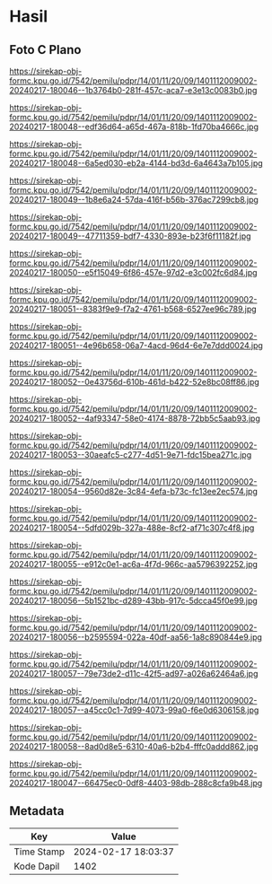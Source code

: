 # Hasil

## Foto C Plano

https://sirekap-obj-formc.kpu.go.id/7542/pemilu/pdpr/14/01/11/20/09/1401112009002-20240217-180046--1b3764b0-281f-457c-aca7-e3e13c0083b0.jpg

https://sirekap-obj-formc.kpu.go.id/7542/pemilu/pdpr/14/01/11/20/09/1401112009002-20240217-180048--edf36d64-a65d-467a-818b-1fd70ba4666c.jpg

https://sirekap-obj-formc.kpu.go.id/7542/pemilu/pdpr/14/01/11/20/09/1401112009002-20240217-180048--6a5ed030-eb2a-4144-bd3d-6a4643a7b105.jpg

https://sirekap-obj-formc.kpu.go.id/7542/pemilu/pdpr/14/01/11/20/09/1401112009002-20240217-180049--1b8e6a24-57da-416f-b56b-376ac7299cb8.jpg

https://sirekap-obj-formc.kpu.go.id/7542/pemilu/pdpr/14/01/11/20/09/1401112009002-20240217-180049--47711359-bdf7-4330-893e-b23f6f11182f.jpg

https://sirekap-obj-formc.kpu.go.id/7542/pemilu/pdpr/14/01/11/20/09/1401112009002-20240217-180050--e5f15049-6f86-457e-97d2-e3c002fc6d84.jpg

https://sirekap-obj-formc.kpu.go.id/7542/pemilu/pdpr/14/01/11/20/09/1401112009002-20240217-180051--8383f9e9-f7a2-4761-b568-6527ee96c789.jpg

https://sirekap-obj-formc.kpu.go.id/7542/pemilu/pdpr/14/01/11/20/09/1401112009002-20240217-180051--4e96b658-06a7-4acd-96d4-6e7e7ddd0024.jpg

https://sirekap-obj-formc.kpu.go.id/7542/pemilu/pdpr/14/01/11/20/09/1401112009002-20240217-180052--0e43756d-610b-461d-b422-52e8bc08ff86.jpg

https://sirekap-obj-formc.kpu.go.id/7542/pemilu/pdpr/14/01/11/20/09/1401112009002-20240217-180052--4af93347-58e0-4174-8878-72bb5c5aab93.jpg

https://sirekap-obj-formc.kpu.go.id/7542/pemilu/pdpr/14/01/11/20/09/1401112009002-20240217-180053--30aeafc5-c277-4d51-9e71-fdc15bea271c.jpg

https://sirekap-obj-formc.kpu.go.id/7542/pemilu/pdpr/14/01/11/20/09/1401112009002-20240217-180054--9560d82e-3c84-4efa-b73c-fc13ee2ec574.jpg

https://sirekap-obj-formc.kpu.go.id/7542/pemilu/pdpr/14/01/11/20/09/1401112009002-20240217-180054--5dfd029b-327a-488e-8cf2-af71c307c4f8.jpg

https://sirekap-obj-formc.kpu.go.id/7542/pemilu/pdpr/14/01/11/20/09/1401112009002-20240217-180055--e912c0e1-ac6a-4f7d-966c-aa5796392252.jpg

https://sirekap-obj-formc.kpu.go.id/7542/pemilu/pdpr/14/01/11/20/09/1401112009002-20240217-180056--5b1521bc-d289-43bb-917c-5dcca45f0e99.jpg

https://sirekap-obj-formc.kpu.go.id/7542/pemilu/pdpr/14/01/11/20/09/1401112009002-20240217-180056--b2595594-022a-40df-aa56-1a8c890844e9.jpg

https://sirekap-obj-formc.kpu.go.id/7542/pemilu/pdpr/14/01/11/20/09/1401112009002-20240217-180057--79e73de2-d11c-42f5-ad97-a026a62464a6.jpg

https://sirekap-obj-formc.kpu.go.id/7542/pemilu/pdpr/14/01/11/20/09/1401112009002-20240217-180057--a45cc0c1-7d99-4073-99a0-f6e0d6306158.jpg

https://sirekap-obj-formc.kpu.go.id/7542/pemilu/pdpr/14/01/11/20/09/1401112009002-20240217-180058--8ad0d8e5-6310-40a6-b2b4-fffc0addd862.jpg

https://sirekap-obj-formc.kpu.go.id/7542/pemilu/pdpr/14/01/11/20/09/1401112009002-20240217-180047--66475ec0-0df8-4403-98db-288c8cfa9b48.jpg


## Metadata

| Key        | Value               |
| ---------- | ------------------- |
| Time Stamp | 2024-02-17 18:03:37 |
| Kode Dapil | 1402                |



